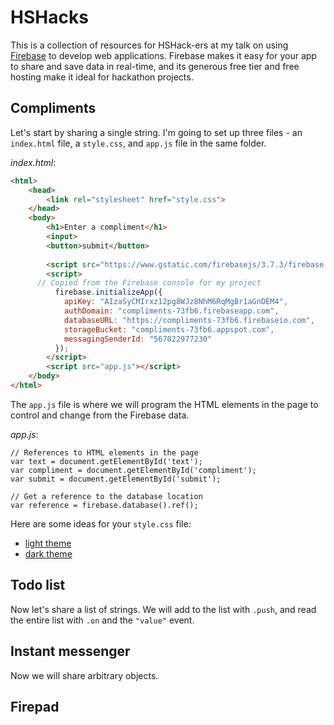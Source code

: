 # HSHacks

This is a collection of resources for HSHack-ers at my talk on using [Firebase](https://firebase.google.com) to develop web applications. Firebase makes it easy for your app to share and save data in real-time, and its generous free tier and free hosting make it ideal for hackathon projects.

## Compliments

Let's start by sharing a single string. I'm going to set up three files - an `index.html` file, a `style.css`, and `app.js` file in the same folder. 

*index.html*:
```html
<html>
	<head>
		<link rel="stylesheet" href="style.css">
	</head>
	<body>
		<h1>Enter a compliment</h1>
		<input>
		<button>submit</button>
		
		<script src="https://www.gstatic.com/firebasejs/3.7.3/firebase.js"></script>
		<script>
      // Copied from the Firebase console for my project
		  firebase.initializeApp({
		    apiKey: "AIzaSyCMIrxz12pg8WJz8NhM6RqMgBr1aGnDEM4",
		    authDomain: "compliments-73fb6.firebaseapp.com",
		    databaseURL: "https://compliments-73fb6.firebaseio.com",
		    storageBucket: "compliments-73fb6.appspot.com",
		    messagingSenderId: "567022977230"
		  });
		</script>
		<script src="app.js"></script>
	</body>
</html>

```

The `app.js` file is where we will program the HTML elements in the page to control and change from the Firebase data.

*app.js*:
```
// References to HTML elements in the page
var text = document.getElementById('text');
var compliment = document.getElementById('compliment');
var submit = document.getElementById('submit');

// Get a reference to the database location
var reference = firebase.database().ref();
```

Here are some ideas for your `style.css` file:

 - [light theme](compliments/style-light.css)
 - [dark theme](compliments/style-dark.css)

## Todo list

Now let's share a list of strings. We will add to the list with `.push`, and read the entire list with `.on` and the `"value"` event.

## Instant messenger

Now we will share arbitrary objects.

## Firepad

